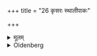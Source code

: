+++
title = "26 कृसरः स्थालीपाकः"

+++

<details><summary>मूलम्</summary>

कृसरः स्थालीपाकः २६
</details>

<details><summary>Oldenberg</summary>

a mess of boiled rice with sesamum seeds
</details>
